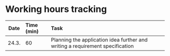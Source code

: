 # Working hours tracking

| Date | Time (min) | Task |
| :----: | :-----| :-----|
| 24.3. | 60 | Planning the application idea further and writing a requirement specification |

